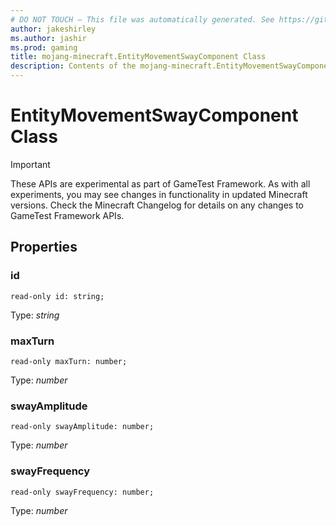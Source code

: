 ```yaml
---
# DO NOT TOUCH — This file was automatically generated. See https://github.com/Mojang/MinecraftScriptingApiDocsGenerator to modify descriptions, examples, etc.
author: jakeshirley
ms.author: jashir
ms.prod: gaming
title: mojang-minecraft.EntityMovementSwayComponent Class
description: Contents of the mojang-minecraft.EntityMovementSwayComponent class.
---
```

# EntityMovementSwayComponent Class
>[!IMPORTANT]
>These APIs are experimental as part of GameTest Framework. As with all experiments, you may see changes in functionality in updated Minecraft versions. Check the Minecraft Changelog for details on any changes to GameTest Framework APIs.


## Properties
### **id**
`read-only id: string;`

Type: *string*


### **maxTurn**
`read-only maxTurn: number;`

Type: *number*


### **swayAmplitude**
`read-only swayAmplitude: number;`

Type: *number*


### **swayFrequency**
`read-only swayFrequency: number;`

Type: *number*




